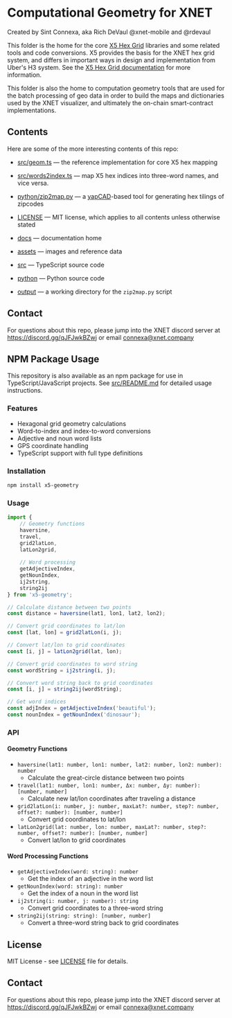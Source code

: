 # Computational Geometry for XNET
Created by Sint Connexa, aka Rich DeVaul @xnet-mobile and @rdevaul

This folder is the home for the core [X5 Hex Grid](docs/X5.md)
libraries and some related tools and code conversions. X5 provides the
basis for the XNET hex grid system, and differs in important ways in
design and implementation from Uber's H3 system. See the [X5 Hex Grid
documentation](docs/X5.md) for more information.

This folder is also the home to computation geometry tools that are
used for the batch processing of geo data in order to build the maps
and dictionaries used by the XNET visualizer, and ultimately the
on-chain smart-contract implementations. 

## Contents
Here are some of the more interesting contents of this repo:

* [src/geom.ts](src/geom.ts) &mdash; the reference implementation for core X5
  hex mapping
* [src/words2index.ts](src/words2index.ts) &mdash; map X5 hex
  indices into three-word names, and vice versa.
* [python/zip2map.py](python/zip2map.py) &mdash; a
  [yapCAD](https://github.com/rdevaul/yapCAD)-based tool for
  generating hex tilings of zipcodes

* [LICENSE](LICENSE) &mdash; MIT license, which applies to all contents unless otherwise stated
* [docs](docs) &mdash; documentation home
* [assets](assets) &mdash; images and reference data
* [src](src) &mdash; TypeScript source code
* [python](python) &mdash; Python source code
* [output](output) &mdash; a working directory for the `zip2map.py` script

## Contact
For questions about this repo, please jump into the XNET discord
server at https://discord.gg/qJFJwkBZwj or email connexa@xnet.company

## NPM Package Usage

This repository is also available as an npm package for use in TypeScript/JavaScript projects. See [src/README.md](src/README.md) for detailed usage instructions.

### Features

- Hexagonal grid geometry calculations
- Word-to-index and index-to-word conversions
- Adjective and noun word lists
- GPS coordinate handling
- TypeScript support with full type definitions

### Installation

```bash
npm install x5-geometry
```

### Usage

```typescript
import {
    // Geometry functions
    haversine,
    travel,
    grid2latLon,
    latLon2grid,
    
    // Word processing
    getAdjectiveIndex,
    getNounIndex,
    ij2string,
    string2ij
} from 'x5-geometry';

// Calculate distance between two points
const distance = haversine(lat1, lon1, lat2, lon2);

// Convert grid coordinates to lat/lon
const [lat, lon] = grid2latLon(i, j);

// Convert lat/lon to grid coordinates
const [i, j] = latLon2grid(lat, lon);

// Convert grid coordinates to word string
const wordString = ij2string(i, j);

// Convert word string back to grid coordinates
const [i, j] = string2ij(wordString);

// Get word indices
const adjIndex = getAdjectiveIndex('beautiful');
const nounIndex = getNounIndex('dinosaur');
```

### API

#### Geometry Functions

- `haversine(lat1: number, lon1: number, lat2: number, lon2: number): number`
  - Calculate the great-circle distance between two points
- `travel(lat1: number, lon1: number, Δx: number, Δy: number): [number, number]`
  - Calculate new lat/lon coordinates after traveling a distance
- `grid2latLon(i: number, j: number, maxLat?: number, step?: number, offset?: number): [number, number]`
  - Convert grid coordinates to lat/lon
- `latLon2grid(lat: number, lon: number, maxLat?: number, step?: number, offset?: number): [number, number]`
  - Convert lat/lon to grid coordinates

#### Word Processing Functions

- `getAdjectiveIndex(word: string): number`
  - Get the index of an adjective in the word list
- `getNounIndex(word: string): number`
  - Get the index of a noun in the word list
- `ij2string(i: number, j: number): string`
  - Convert grid coordinates to a three-word string
- `string2ij(string: string): [number, number]`
  - Convert a three-word string back to grid coordinates

## License

MIT License - see [LICENSE](LICENSE) file for details.

## Contact
For questions about this repo, please jump into the XNET discord
server at https://discord.gg/qJFJwkBZwj or email connexa@xnet.company
